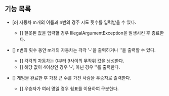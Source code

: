 ## 기능 목록

- [o] 자동차 m개의 이름과 n번의 경주 시도 횟수를 입력받을 수 있다.
  - [] 잘못된 값을 입력할 경우 IllegalArgumentException을 발생시킨 후 종료한다.

- [] n번의 횟수 동안 m개의 자동차는 각각 '-'을 출력하거나 ''을 출력할 수 있다.
  - [] 각각의 자동차는 0부터 9사이의 무작위 값을 생성한다.
  - [] 해당 값이 4이상인 경우 '-', 아닌 경우 ''를 출력한다.

- [] 게임을 완료한 후 가장 큰 수를 가진 사람을 우승자로 출력한다.
  - [] 우승자가 여러 명일 경우 쉼표를 이용하여 구분한다.